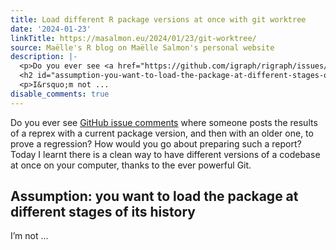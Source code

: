 ```yaml
---
title: Load different R package versions at once with git worktree
date: '2024-01-23'
linkTitle: https://masalmon.eu/2024/01/23/git-worktree/
source: Maëlle's R blog on Maëlle Salmon's personal website
description: |-
  <p>Do you ever see <a href="https://github.com/igraph/rigraph/issues/1097">GitHub issue comments</a> where someone posts the results of a reprex with a current package version, and then with an older one, to prove a regression? How would you go about preparing such a report? Today I learnt there is a clean way to have different versions of a codebase at once on your computer, thanks to the ever powerful Git.</p>
  <h2 id="assumption-you-want-to-load-the-package-at-different-stages-of-its-history">Assumption: you want to load the package at different stages of its history</h2>
  <p>I&rsquo;m not ...
disable_comments: true
---
```

<p>Do you ever see <a href="https://github.com/igraph/rigraph/issues/1097">GitHub issue comments</a> where someone posts the results of a reprex with a current package version, and then with an older one, to prove a regression? How would you go about preparing such a report? Today I learnt there is a clean way to have different versions of a codebase at once on your computer, thanks to the ever powerful Git.</p>
<h2 id="assumption-you-want-to-load-the-package-at-different-stages-of-its-history">Assumption: you want to load the package at different stages of its history</h2>
<p>I&rsquo;m not ...